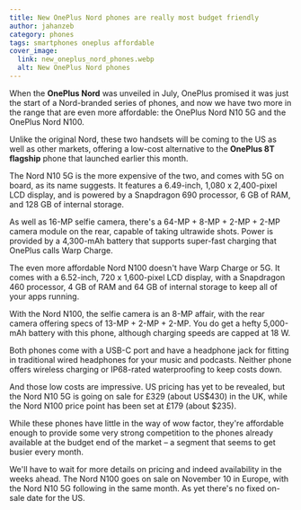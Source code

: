 ```yaml
---
title: New OnePlus Nord phones are really most budget friendly
author: jahanzeb
category: phones
tags: smartphones oneplus affordable
cover_image:
  link: new_oneplus_nord_phones.webp
  alt: New OnePlus Nord phones
---
```

When the **OnePlus Nord** was unveiled in July, OnePlus promised it was just the start of a Nord-branded series of phones, and now we have two more in the range that are even more affordable: the OnePlus Nord N10 5G and the OnePlus Nord N100.

Unlike the original Nord, these two handsets will be coming to the US as well as other markets, offering a low-cost alternative to the **OnePlus 8T flagship** phone that launched earlier this month.

The Nord N10 5G is the more expensive of the two, and comes with 5G on board, as its name suggests. It features a 6.49-inch, 1,080 x 2,400-pixel LCD display, and is powered by a Snapdragon 690 processor, 6 GB of RAM, and 128 GB of internal storage.

As well as 16-MP selfie camera, there's a 64-MP + 8-MP + 2-MP + 2-MP camera module on the rear, capable of taking ultrawide shots. Power is provided by a 4,300-mAh battery that supports super-fast charging that OnePlus calls Warp Charge.

The even more affordable Nord N100 doesn't have Warp Charge or 5G. It comes with a 6.52-inch, 720 x 1,600-pixel LCD display, with a Snapdragon 460 processor, 4 GB of RAM and 64 GB of internal storage to keep all of your apps running.

With the Nord N100, the selfie camera is an 8-MP affair, with the rear camera offering specs of 13-MP + 2-MP + 2-MP. You do get a hefty 5,000-mAh battery with this phone, although charging speeds are capped at 18 W.

Both phones come with a USB-C port and have a headphone jack for fitting in traditional wired headphones for your music and podcasts. Neither phone offers wireless charging or IP68-rated waterproofing to keep costs down.

And those low costs are impressive. US pricing has yet to be revealed, but the Nord N10 5G is going on sale for £329 (about US$430) in the UK, while the Nord N100 price point has been set at £179 (about $235).

While these phones have little in the way of wow factor, they're affordable enough to provide some very strong competition to the phones already available at the budget end of the market – a segment that seems to get busier every month.

We'll have to wait for more details on pricing and indeed availability in the weeks ahead. The Nord N100 goes on sale on November 10 in Europe, with the Nord N10 5G following in the same month. As yet there's no fixed on-sale date for the US.
